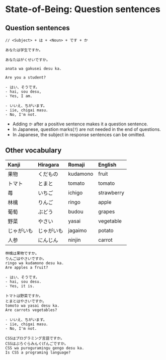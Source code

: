 # State-of-Being: Question sentences

## Question sentences

```text
// <Subject> + は + <Noun> + です + か

あなたは学生ですか。

あなたはがくせいですか。

anata wa gakusei desu ka.

Are you a student?

- はい、そうです。
- hai, sou desu,
- Yes, I am.

- いいえ、ちがいます。
- iie, chigai masu.
- No, I'm not.
```

* Adding `か` after a positive sentence makes it a question sentence.
* In Japanese, question marks(`?`) are not needed in the end of questions.
* In Japanese, the subject in response sentences can be omitted.

## Other vocabulary

| Kanji | Hiragara | Romaji | English |
| :--- | :--- | :--- | :--- |
| 果物 | くだもの | kudamono | fruit |
| トマト | とまと | tomato | tomato |
| 苺 | いちご | ichigo | strawberry |
| 林檎 | りんご | ringo | apple |
| 葡萄 | ぶどう | budou | grapes |
| 野菜 | やさい | yasai | vegetable |
| じゃがいも | じゃがいも | jagaimo | potato |
| 人参 | にんじん | ninjin | carrot |

```text
林檎は果物ですか。
りんごはやさいですか。
ringo wa kudamono desu ka.
Are apples a fruit?

- はい、そうです。
- hai, sou desu.
- Yes, it is.

トマトは野菜ですか。
とまとはやさいですか。
tomoto wa yasai desu ka.
Are carrots vegetables?

- いいえ、ちがいます。
- iie, chigai masu.
- No, I'm not.

CSSはプログラミング言語ですか。
CSSはぷろぐらみんぐげんごですか。
CSS wa puroguramingu gengo desu ka.
Is CSS a programing language?

```

